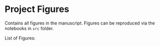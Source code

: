 # Project Figures

Contains all figures in the manuscript. Figures can be reproduced via the notebooks in `src` folder.

List of Figures: